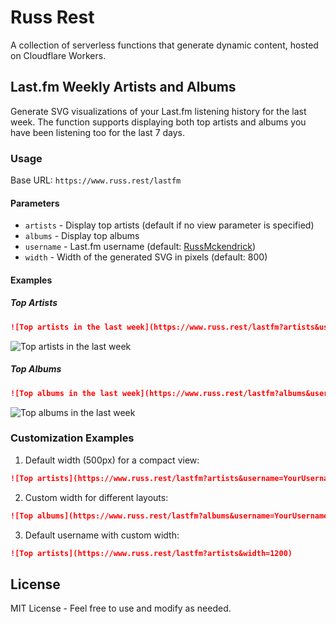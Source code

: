# Russ Rest

A collection of serverless functions that generate dynamic content, hosted on Cloudflare Workers.

## Last.fm Weekly Artists and Albums

Generate SVG visualizations of your Last.fm listening history for the last week. The function supports displaying both top artists and albums you have been listening too for the last 7 days.

### Usage

Base URL: `https://www.russ.rest/lastfm`

#### Parameters

- `artists` - Display top artists (default if no view parameter is specified)
- `albums` - Display top albums
- `username` - Last.fm username (default: [RussMckendrick](http://last.fm/user/RussMckendrick))
- `width` - Width of the generated SVG in pixels (default: 800)

#### Examples

##### Top Artists

```markdown
![Top artists in the last week](https://www.russ.rest/lastfm?artists&username=RussMckendrick&width=900)
```

![Top artists in the last week](https://www.russ.rest/lastfm?artists&username=RussMckendrick&width=900)

##### Top Albums

```markdown
![Top albums in the last week](https://www.russ.rest/lastfm?albums&username=RussMckendrick&width=900)
```

![Top albums in the last week](https://www.russ.rest/lastfm?albums&username=RussMckendrick&width=900)

### Customization Examples

1. Default width (500px) for a compact view:
```markdown
![Top artists](https://www.russ.rest/lastfm?artists&username=YourUsername)
```

2. Custom width for different layouts:
```markdown
![Top albums](https://www.russ.rest/lastfm?albums&username=YourUsername&width=800)
```

3. Default username with custom width:
```markdown
![Top artists](https://www.russ.rest/lastfm?artists&width=1200)
```

## License

MIT License - Feel free to use and modify as needed.
